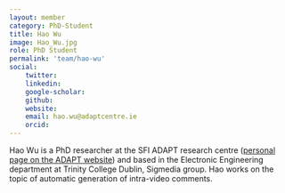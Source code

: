 ```yaml
---
layout: member 
category: PhD-Student
title: Hao Wu
image: Hao_Wu.jpg
role: PhD Student
permalink: 'team/hao-wu'
social:
    twitter:
    linkedin:
    google-scholar:
    github:
    website:
    email: hao.wu@adaptcentre.ie
    orcid:
---
```


Hao Wu is a PhD researcher at the SFI ADAPT research centre ([personal page on the ADAPT website](https://www.adaptcentre.ie/experts/hao-wu/)) and based in the Electronic Engineering department at Trinity College Dublin, Sigmedia group. Hao works on the topic of automatic generation of intra-video comments.
